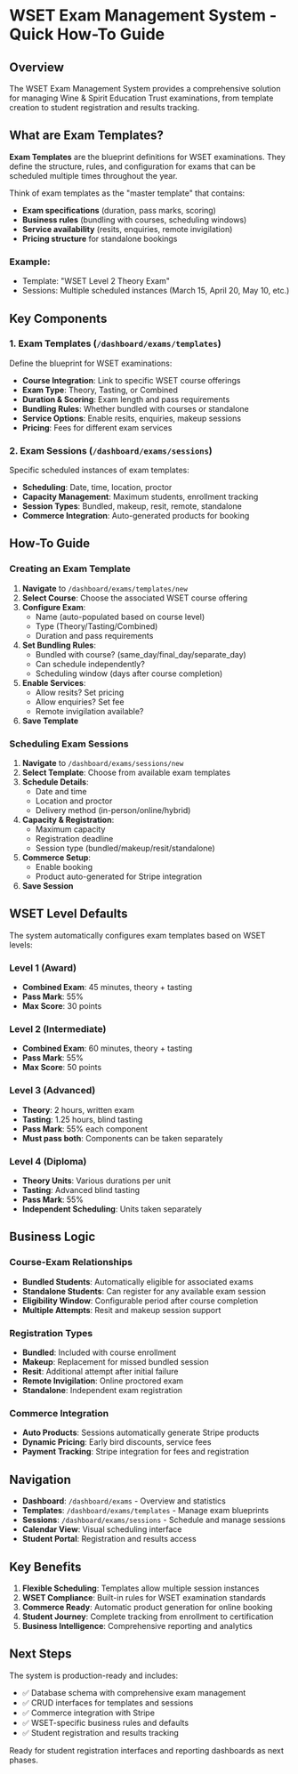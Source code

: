 # WSET Exam Management System - Quick How-To Guide

## Overview

The WSET Exam Management System provides a comprehensive solution for managing Wine & Spirit Education Trust examinations, from template creation to student registration and results tracking.

## What are Exam Templates?

**Exam Templates** are the blueprint definitions for WSET examinations. They define the structure, rules, and configuration for exams that can be scheduled multiple times throughout the year.

Think of exam templates as the "master template" that contains:
- **Exam specifications** (duration, pass marks, scoring)
- **Business rules** (bundling with courses, scheduling windows)
- **Service availability** (resits, enquiries, remote invigilation)
- **Pricing structure** for standalone bookings

### Example:
- Template: "WSET Level 2 Theory Exam"
- Sessions: Multiple scheduled instances (March 15, April 20, May 10, etc.)

## Key Components

### 1. Exam Templates (`/dashboard/exams/templates`)
Define the blueprint for WSET examinations:
- **Course Integration**: Link to specific WSET course offerings
- **Exam Type**: Theory, Tasting, or Combined
- **Duration & Scoring**: Exam length and pass requirements
- **Bundling Rules**: Whether bundled with courses or standalone
- **Service Options**: Enable resits, enquiries, makeup sessions
- **Pricing**: Fees for different exam services

### 2. Exam Sessions (`/dashboard/exams/sessions`)
Specific scheduled instances of exam templates:
- **Scheduling**: Date, time, location, proctor
- **Capacity Management**: Maximum students, enrollment tracking
- **Session Types**: Bundled, makeup, resit, remote, standalone
- **Commerce Integration**: Auto-generated products for booking

## How-To Guide

### Creating an Exam Template

1. **Navigate** to `/dashboard/exams/templates/new`
2. **Select Course**: Choose the associated WSET course offering
3. **Configure Exam**:
   - Name (auto-populated based on course level)
   - Type (Theory/Tasting/Combined)
   - Duration and pass requirements
4. **Set Bundling Rules**:
   - Bundled with course? (same_day/final_day/separate_day)
   - Can schedule independently?
   - Scheduling window (days after course completion)
5. **Enable Services**:
   - Allow resits? Set pricing
   - Allow enquiries? Set fee
   - Remote invigilation available?
6. **Save Template**

### Scheduling Exam Sessions

1. **Navigate** to `/dashboard/exams/sessions/new`
2. **Select Template**: Choose from available exam templates
3. **Schedule Details**:
   - Date and time
   - Location and proctor
   - Delivery method (in-person/online/hybrid)
4. **Capacity & Registration**:
   - Maximum capacity
   - Registration deadline
   - Session type (bundled/makeup/resit/standalone)
5. **Commerce Setup**:
   - Enable booking
   - Product auto-generated for Stripe integration
6. **Save Session**

## WSET Level Defaults

The system automatically configures exam templates based on WSET levels:

### Level 1 (Award)
- **Combined Exam**: 45 minutes, theory + tasting
- **Pass Mark**: 55%
- **Max Score**: 30 points

### Level 2 (Intermediate)
- **Combined Exam**: 60 minutes, theory + tasting
- **Pass Mark**: 55%
- **Max Score**: 50 points

### Level 3 (Advanced)
- **Theory**: 2 hours, written exam
- **Tasting**: 1.25 hours, blind tasting
- **Pass Mark**: 55% each component
- **Must pass both**: Components can be taken separately

### Level 4 (Diploma)
- **Theory Units**: Various durations per unit
- **Tasting**: Advanced blind tasting
- **Pass Mark**: 55%
- **Independent Scheduling**: Units taken separately

## Business Logic

### Course-Exam Relationships
- **Bundled Students**: Automatically eligible for associated exams
- **Standalone Students**: Can register for any available exam session
- **Eligibility Window**: Configurable period after course completion
- **Multiple Attempts**: Resit and makeup session support

### Registration Types
- **Bundled**: Included with course enrollment
- **Makeup**: Replacement for missed bundled session
- **Resit**: Additional attempt after initial failure
- **Remote Invigilation**: Online proctored exam
- **Standalone**: Independent exam registration

### Commerce Integration
- **Auto Products**: Sessions automatically generate Stripe products
- **Dynamic Pricing**: Early bird discounts, service fees
- **Payment Tracking**: Stripe integration for fees and registration

## Navigation

- **Dashboard**: `/dashboard/exams` - Overview and statistics
- **Templates**: `/dashboard/exams/templates` - Manage exam blueprints
- **Sessions**: `/dashboard/exams/sessions` - Schedule and manage sessions
- **Calendar View**: Visual scheduling interface
- **Student Portal**: Registration and results access

## Key Benefits

1. **Flexible Scheduling**: Templates allow multiple session instances
2. **WSET Compliance**: Built-in rules for WSET examination standards
3. **Commerce Ready**: Automatic product generation for online booking
4. **Student Journey**: Complete tracking from enrollment to certification
5. **Business Intelligence**: Comprehensive reporting and analytics

## Next Steps

The system is production-ready and includes:
- ✅ Database schema with comprehensive exam management
- ✅ CRUD interfaces for templates and sessions
- ✅ Commerce integration with Stripe
- ✅ WSET-specific business rules and defaults
- ✅ Student registration and results tracking

Ready for student registration interfaces and reporting dashboards as next phases.